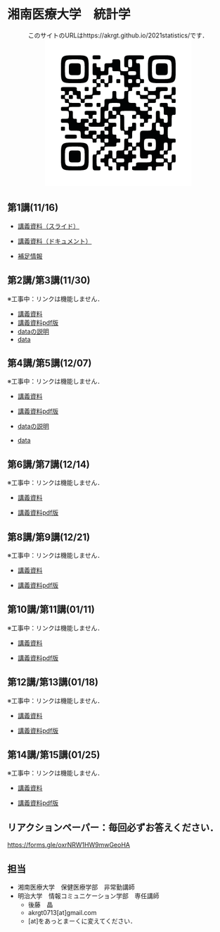 # 湘南医療大学　統計学

<div style="text-align: center;">このサイトのURLはhttps://akrgt.github.io/2021statistics/です．</div>

<div align="center">
<img src="qr.png" title="講義サイトqrコード">
</div>





## 第1講(11/16)

* [講義資料（スライド）](https://github.com/akrgt/2021statistics/raw/gh-pages/slide/1st.pdf)

* [講義資料（ドキュメント）](https://github.com/akrgt/2021statistics/raw/gh-pages/pdf/print_1st.pdf)
* [補足情報](https://akrgt.github.io/2021statistics/page/1st)



## 第2講/第3講(11/30)

※工事中：リンクは機能しません．

* [講義資料]()
* [講義資料pdf版]()
* [dataの説明]()
* [data]()



## 第4講/第5講(12/07)

※工事中：リンクは機能しません．

* [講義資料]()

* [講義資料pdf版]()

* [dataの説明]()

* [data]()

  

## 第6講/第7講(12/14)

※工事中：リンクは機能しません．

* [講義資料]()

* [講義資料pdf版]()

  

## 第8講/第9講(12/21)

※工事中：リンクは機能しません．

* [講義資料]()

* [講義資料pdf版]()

  

## 第10講/第11講(01/11)

※工事中：リンクは機能しません．

* [講義資料]()

* [講義資料pdf版]()

  

## 第12講/第13講(01/18)

※工事中：リンクは機能しません．

* [講義資料]()

* [講義資料pdf版]()



## 第14講/第15講(01/25)

※工事中：リンクは機能しません．

* [講義資料]()

* [講義資料pdf版]()



## リアクションペーパー：毎回必ずお答えください．

https://forms.gle/oxrNRW1HW9mwGeoHA



## 担当

- 湘南医療大学　保健医療学部　非常勤講師
- 明治大学　情報コミュニケーション学部　専任講師
  - 後藤　晶
  - akrgt0713[at]gmail.com
  - [at]をあっとまーくに変えてください．
